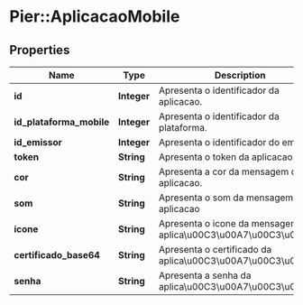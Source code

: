 # Pier::AplicacaoMobile

## Properties
Name | Type | Description | Notes
------------ | ------------- | ------------- | -------------
**id** | **Integer** | Apresenta o identificador da aplicacao. | [optional] 
**id_plataforma_mobile** | **Integer** | Apresenta o identificador da plataforma. | [optional] 
**id_emissor** | **Integer** | Apresenta o identificador do emissor. | [optional] 
**token** | **String** | Apresenta o token da aplicacao. | [optional] 
**cor** | **String** | Apresenta a cor da mensagem da aplicacao. | [optional] 
**som** | **String** | Apresenta o som da mensagem da aplicacao | [optional] 
**icone** | **String** | Apresenta o icone da mensagem da aplica\u00C3\u00A7\u00C3\u00A3o. | [optional] 
**certificado_base64** | **String** | Apresenta o certificado da aplica\u00C3\u00A7\u00C3\u00A3o. | [optional] 
**senha** | **String** | Apresenta a senha da aplica\u00C3\u00A7\u00C3\u00A3o. | [optional] 



